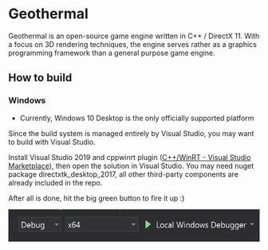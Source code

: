 # Geothermal

Geothermal is an open-source game engine written in C++ / DirectX 11. With a focus on 3D rendering techniques, the engine serves rather as a graphics programming framework than a general purpose game engine.

## How to build

### Windows

- Currently, Windows 10 Desktop is the only officially supported platform

Since the build system is managed entirely by Visual Studio, you may want to build with Visual Studio.

Install Visual Studio 2019 and cppwinrt plugin ([C++/WinRT - Visual Studio Marketplace](https://marketplace.visualstudio.com/items?itemName=CppWinRTTeam.cppwinrt101804264)), then open the solution in Visual Studio. You may need nuget package directxtk_desktop_2017, all other third-party components are already included in the repo.

After all is done, hit the big green button to fire it up :)

![image](docs/big_green_button.png)

